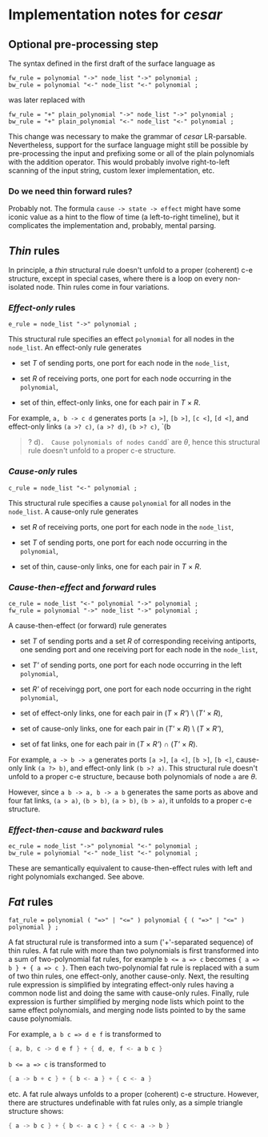 Implementation notes for _cesar_
================================

## Optional pre-processing step

The syntax defined in the first draft of the surface language as

```ebnf
fw_rule = polynomial "->" node_list "->" polynomial ;
bw_rule = polynomial "<-" node_list "<-" polynomial ;
```

was later replaced with

```ebnf
fw_rule = "+" plain_polynomial "->" node_list "->" polynomial ;
bw_rule = "+" plain_polynomial "<-" node_list "<-" polynomial ;
```

This change was necessary to make the grammar of _cesar_ LR-parsable.
Nevertheless, support for the surface language might still be possible
by pre-processing the input and prefixing some or all of the plain
polynomials with the addition operator.  This would probably involve
right-to-left scanning of the input string, custom lexer
implementation, etc.

### Do we need thin forward rules?

Probably not.  The formula `cause -> state -> effect` might have some
iconic value as a hint to the flow of time (a left-to-right timeline),
but it complicates the implementation and, probably, mental parsing.

## _Thin_ rules

In principle, a _thin_ structural rule doesn't unfold to a proper
(coherent) c-e structure, except in special cases, where there is a
loop on every non-isolated node.  Thin rules come in four variations.

### _Effect-only_ rules

```ebnf
e_rule = node_list "->" polynomial ;
```

This structural rule specifies an effect `polynomial` for all nodes in
the `node_list`.  An effect-only rule generates

  - set _T_ of sending ports, one port for each node in the
    `node_list`,

  - set _R_ of receiving ports, one port for each node occurring in
    the `polynomial`,

  - set of thin, effect-only links, one for each pair in _T_ &times;
    _R_.

For example, `a, b -> c d` generates ports `[a >]`, `[b >]`, `[c <]`,
`[d <]`, and effect-only links `(a >? c)`, `(a >? d)`, `(b >? c)`, `(b
>? d)`.  Cause polynomials of nodes `c` and `d` are _&theta;_, hence
this structural rule doesn't unfold to a proper c-e structure.

### _Cause-only_ rules

```ebnf
c_rule = node_list "<-" polynomial ;
```

This structural rule specifies a cause `polynomial` for all nodes in
the `node_list`.  A cause-only rule generates

  - set _R_ of receiving ports, one port for each node in the
    `node_list`,

  - set _T_ of sending ports, one port for each node occurring in the
    `polynomial`,

  - set of thin, cause-only links, one for each pair in _T_ &times;
    _R_.

### _Cause-then-effect_ and _forward_ rules

```ebnf
ce_rule = node_list "<-" polynomial "->" polynomial ;
fw_rule = polynomial "->" node_list "->" polynomial ;
```

A cause-then-effect (or forward) rule generates

  - set _T_ of sending ports and a set _R_ of corresponding receiving
    antiports, one sending port and one receiving port for each node
    in the `node_list`,

  - set _T'_ of sending ports, one port for each node occurring in the
    left `polynomial`,

  - set _R'_ of receivingg port, one port for each node occurring in
    the right `polynomial`,

  - set of effect-only links, one for each pair in (_T_ &times; _R'_) \\
    (_T'_ &times; _R_),

  - set of cause-only links, one for each pair in (_T'_ &times; _R_)
    \\ (_T_ &times; _R'_),

  - set of fat links, one for each pair in (_T_ &times; _R'_) &cap;
    (_T'_ &times; _R_).

For example, `a -> b -> a` generates ports `[a >]`, `[a <]`, `[b >]`,
`[b <]`, cause-only link `(a ?> b)`, and effect-only link `(b >? a)`.
This structural rule doesn't unfold to a proper c-e structure, because
both polynomials of node `a` are _&theta;_.

However, since `a b -> a, b -> a b` generates the same ports as above
and four fat links, `(a > a)`, `(b > b)`, `(a > b)`, `(b > a)`, it
unfolds to a proper c-e structure.

### _Effect-then-cause_ and _backward_ rules

```ebnf
ec_rule = node_list "->" polynomial "<-" polynomial ;
bw_rule = polynomial "<-" node_list "<-" polynomial ;
```

These are semantically equivalent to cause-then-effect rules with left
and right polynomials exchanged.  See above.

## _Fat_ rules

```ebnf
fat_rule = polynomial ( "=>" | "<=" ) polynomial { ( "=>" | "<=" ) polynomial } ;
```

A fat structural rule is transformed into a sum ('+'-separated
sequence) of thin rules.  A fat rule with more than two polynomials is
first transformed into a sum of two-polynomial fat rules, for example
`b <= a => c` becomes `{ a => b } + { a => c }`.  Then each
two-polynomial fat rule is replaced with a sum of two thin rules, one
effect-only, another cause-only.  Next, the resulting rule expression
is simplified by integrating effect-only rules having a common node
list and doing the same with cause-only rules.  Finally, rule
expression is further simplified by merging node lists which point to
the same effect polynomials, and merging node lists pointed to by the
same cause polynomials.

For example, `a b c => d e f` is transformed to

```rust
{ a, b, c -> d e f } + { d, e, f <- a b c }
```

`b <= a => c` is transformed to

```rust
{ a -> b + c } + { b <- a } + { c <- a }
```

etc.  A fat rule always unfolds to a proper (coherent) c-e structure.
However, there are structures undefinable with fat rules only, as a
simple triangle structure shows:

```rust
{ a -> b c } + { b <- a c } + { c <- a -> b }
```
